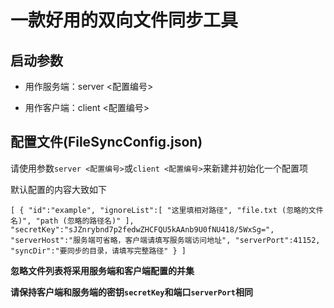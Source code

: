 # 一款好用的双向文件同步工具

## 启动参数

- 用作服务端：server <配置编号>

- 用作客户端：client <配置编号>

## 配置文件(FileSyncConfig.json)

请使用参数`server <配置编号>`或`client <配置编号>`来新建并初始化一个配置项

默认配置的内容大致如下

`[
	{
		"id":"example",
		"ignoreList":[
			"这里填相对路径",
			"file.txt (忽略的文件名)",
			"path (忽略的路径名)"
		],
		"secretKey":"sJZnrybnd7p2fedwZHCFQU5kAAnb9U0fNU418/5WxSg=",
		"serverHost":"服务端可省略，客户端请填写服务端访问地址",
		"serverPort":41152,
		"syncDir":"要同步的目录，请填写完整路径"
	}
]`

**忽略文件列表将采用服务端和客户端配置的并集**

**请保持客户端和服务端的密钥`secretKey`和端口`serverPort`相同**